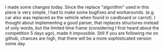 I made some changes today. Since the replace "algorithm" used in this piece is very simple, I had to make some bugfixes and workarounds. (e.g. car also was replaced as the vehicle when found in cardboard or carrot). I thought about implementing a good parser, that replaces structures instead of only words, but the limited time frame (considering I first heard about the competition 5 days ago), made it impossible. Still if you are following me on github, chances are high, that there will be a more sophisticated version some day.
